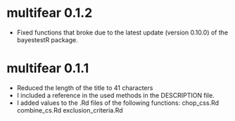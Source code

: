# multifear 0.1.2

* Fixed functions that broke due to the latest update (version 0.10.0) of the bayestestR package.

# multifear 0.1.1

* Reduced the length of the title to 41 characters
* I included a reference in the used methods in the DESCRIPTION file.
* I added values to the .Rd files of the following functions: 
      chop_css.Rd
      combine_cs.Rd
      exclusion_criteria.Rd
